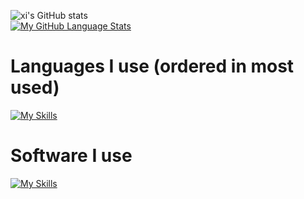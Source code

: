 ![xi's GitHub stats](https://github-readme-stats.vercel.app/api?username=xi-sln&hide=contribs,prs&theme=dark&count_private=true)  
[![My GitHub Language Stats](https://github-readme-stats.vercel.app/api/top-langs/?username=xi-sln&langs_count=5&theme=dark)]()  
# Languages I use (ordered in most used)
[![My Skills](https://skillicons.dev/icons?i=cs,py,cpp,js,css,html)](https://skillicons.dev)  
# Software I use
[![My Skills](https://skillicons.dev/icons?i=cmake,vscode,vim,neovim)](https://skillicons.dev)  
